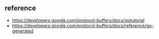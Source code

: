 ## reference

- https://developers.google.com/protocol-buffers/docs/gotutorial
- https://developers.google.com/protocol-buffers/docs/reference/go-generated
